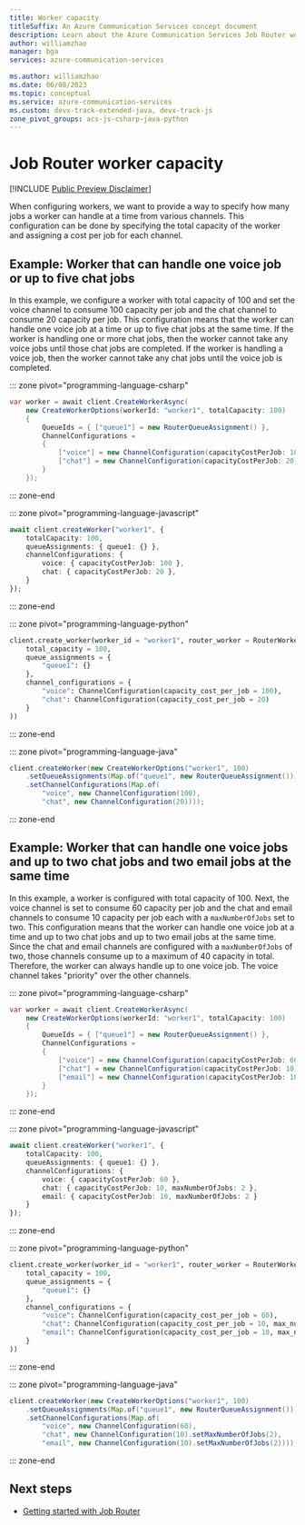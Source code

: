 ```yaml
---
title: Worker capacity
titleSuffix: An Azure Communication Services concept document
description: Learn about the Azure Communication Services Job Router worker capacity concepts.
author: williamzhao
manager: bga
services: azure-communication-services

ms.author: williamzhao
ms.date: 06/08/2023
ms.topic: conceptual
ms.service: azure-communication-services
ms.custom: devx-track-extended-java, devx-track-js
zone_pivot_groups: acs-js-csharp-java-python
---
```


# Job Router worker capacity

[!INCLUDE [Public Preview Disclaimer](../../includes/public-preview-include-document.md)]

When configuring workers, we want to provide a way to specify how many jobs a worker can handle at a time from various channels.  This configuration can be done by specifying the total capacity of the worker and assigning a cost per job for each channel.

## Example: Worker that can handle one voice job or up to five chat jobs

In this example, we configure a worker with total capacity of 100 and set the voice channel to consume 100 capacity per job and the chat channel to consume 20 capacity per job.  This configuration means that the worker can handle one voice job at a time or up to five chat jobs at the same time.  If the worker is handling one or more chat jobs, then the worker cannot take any voice jobs until those chat jobs are completed.  If the worker is handling a voice job, then the worker cannot take any chat jobs until the voice job is completed.

::: zone pivot="programming-language-csharp"

```csharp
var worker = await client.CreateWorkerAsync(
    new CreateWorkerOptions(workerId: "worker1", totalCapacity: 100)
    {
        QueueIds = { ["queue1"] = new RouterQueueAssignment() },
        ChannelConfigurations =
        {
            ["voice"] = new ChannelConfiguration(capacityCostPerJob: 100),
            ["chat"] = new ChannelConfiguration(capacityCostPerJob: 20)
        }
    });
```

::: zone-end

::: zone pivot="programming-language-javascript"

```typescript
await client.createWorker("worker1", {
    totalCapacity: 100,
    queueAssignments: { queue1: {} },
    channelConfigurations: {
        voice: { capacityCostPerJob: 100 },
        chat: { capacityCostPerJob: 20 },
    }
});
```

::: zone-end

::: zone pivot="programming-language-python"

```python
client.create_worker(worker_id = "worker1", router_worker = RouterWorker(
    total_capacity = 100,
    queue_assignments = {
        "queue1": {}
    },
    channel_configurations = {
        "voice": ChannelConfiguration(capacity_cost_per_job = 100),
        "chat": ChannelConfiguration(capacity_cost_per_job = 20)
    }
))
```

::: zone-end

::: zone pivot="programming-language-java"

```java
client.createWorker(new CreateWorkerOptions("worker1", 100)
    .setQueueAssignments(Map.of("queue1", new RouterQueueAssignment()))
    .setChannelConfigurations(Map.of(
        "voice", new ChannelConfiguration(100),
        "chat", new ChannelConfiguration(20))));
```

::: zone-end

## Example: Worker that can handle one voice jobs and up to two chat jobs and two email jobs at the same time

In this example, a worker is configured with total capacity of 100.  Next, the voice channel is set to consume 60 capacity per job and the chat and email channels to consume 10 capacity per job each with a `maxNumberOfJobs` set to two.  This configuration means that the worker can handle one voice job at a time and up to two chat jobs and up to two email jobs at the same time.  Since the chat and email channels are configured with a `maxNumberOfJobs` of two, those channels consume up to a maximum of 40 capacity in total.  Therefore, the worker can always handle up to one voice job.  The voice channel takes "priority" over the other channels.

::: zone pivot="programming-language-csharp"

```csharp
var worker = await client.CreateWorkerAsync(
    new CreateWorkerOptions(workerId: "worker1", totalCapacity: 100)
    {
        QueueIds = { ["queue1"] = new RouterQueueAssignment() },
        ChannelConfigurations =
        {
            ["voice"] = new ChannelConfiguration(capacityCostPerJob: 60),
            ["chat"] = new ChannelConfiguration(capacityCostPerJob: 10) { MaxNumberOfJobs = 2},
            ["email"] = new ChannelConfiguration(capacityCostPerJob: 10) { MaxNumberOfJobs = 2}
        }
    });
```

::: zone-end

::: zone pivot="programming-language-javascript"

```typescript
await client.createWorker("worker1", {
    totalCapacity: 100,
    queueAssignments: { queue1: {} },
    channelConfigurations: {
        voice: { capacityCostPerJob: 60 },
        chat: { capacityCostPerJob: 10, maxNumberOfJobs: 2 },
        email: { capacityCostPerJob: 10, maxNumberOfJobs: 2 }
    }
});
```

::: zone-end

::: zone pivot="programming-language-python"

```python
client.create_worker(worker_id = "worker1", router_worker = RouterWorker(
    total_capacity = 100,
    queue_assignments = {
        "queue1": {}
    },
    channel_configurations = {
        "voice": ChannelConfiguration(capacity_cost_per_job = 60),
        "chat": ChannelConfiguration(capacity_cost_per_job = 10, max_number_of_jobs = 2),
        "email": ChannelConfiguration(capacity_cost_per_job = 10, max_number_of_jobs = 2)
    }
))
```

::: zone-end

::: zone pivot="programming-language-java"

```java
client.createWorker(new CreateWorkerOptions("worker1", 100)
    .setQueueAssignments(Map.of("queue1", new RouterQueueAssignment()))
    .setChannelConfigurations(Map.of(
        "voice", new ChannelConfiguration(60),
        "chat", new ChannelConfiguration(10).setMaxNumberOfJobs(2),
        "email", new ChannelConfiguration(10).setMaxNumberOfJobs(2))));
```

::: zone-end

## Next steps

- [Getting started with Job Router](../../quickstarts/router/get-started-router.md)
